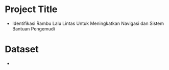 # Project Title
- Identifikasi Rambu Lalu Lintas Untuk Meningkatkan Navigasi dan Sistem Bantuan Pengemudi				
# Dataset
- 
